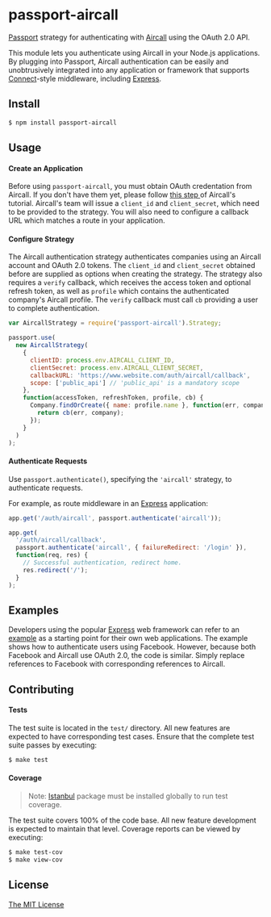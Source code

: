 # passport-aircall

[Passport](http://passportjs.org/) strategy for authenticating with [Aircall](https://www.aircall.io/)
using the OAuth 2.0 API.

This module lets you authenticate using Aircall in your Node.js applications.
By plugging into Passport, Aircall authentication can be easily and
unobtrusively integrated into any application or framework that supports
[Connect](http://www.senchalabs.org/connect/)-style middleware, including
[Express](http://expressjs.com/).

## Install

```bash
$ npm install passport-aircall
```

## Usage

#### Create an Application

Before using `passport-aircall`, you must obtain OAuth credentation from Aircall.
If you don't have them yet, please follow [this step ](https://developer.aircall.io/tutorials/how-aircall-oauth-flow-works/#1-get-your-oauth-credentials)
of Aircall's tutorial.
Aircall's team will issue a `client_id` and `client_secret`,
which need to be provided to the strategy. You will also need to
configure a callback URL which matches a route in your application.

#### Configure Strategy

The Aircall authentication strategy authenticates companies using an Aircall account
and OAuth 2.0 tokens. The `client_id` and `client_secret` obtained before
are supplied as options when creating the strategy. The strategy
also requires a `verify` callback, which receives the access token and optional
refresh token, as well as `profile` which contains the authenticated company's
Aircall profile. The `verify` callback must call `cb` providing a user to
complete authentication.

```js
var AircallStrategy = require('passport-aircall').Strategy;

passport.use(
  new AircallStrategy(
    {
      clientID: process.env.AIRCALL_CLIENT_ID,
      clientSecret: process.env.AIRCALL_CLIENT_SECRET,
      callbackURL: 'https://www.website.com/auth/aircall/callback',
      scope: ['public_api'] // 'public_api' is a mandatory scope
    },
    function(accessToken, refreshToken, profile, cb) {
      Company.findOrCreate({ name: profile.name }, function(err, company) {
        return cb(err, company);
      });
    }
  )
);
```

#### Authenticate Requests

Use `passport.authenticate()`, specifying the `'aircall'` strategy, to
authenticate requests.

For example, as route middleware in an [Express](http://expressjs.com/)
application:

```js
app.get('/auth/aircall', passport.authenticate('aircall'));

app.get(
  '/auth/aircall/callback',
  passport.authenticate('aircall', { failureRedirect: '/login' }),
  function(req, res) {
    // Successful authentication, redirect home.
    res.redirect('/');
  }
);
```

## Examples

Developers using the popular [Express](http://expressjs.com/) web framework can
refer to an [example](https://github.com/passport/express-4.x-facebook-example)
as a starting point for their own web applications. The example shows how to
authenticate users using Facebook. However, because both Facebook and Aircall
use OAuth 2.0, the code is similar. Simply replace references to Facebook with
corresponding references to Aircall.

## Contributing

#### Tests

The test suite is located in the `test/` directory. All new features are
expected to have corresponding test cases. Ensure that the complete test suite
passes by executing:

```bash
$ make test
```

#### Coverage

> Note: [Istanbul](https://github.com/gotwarlost/istanbul) package must be installed globally to run test coverage.

The test suite covers 100% of the code base. All new feature development is
expected to maintain that level. Coverage reports can be viewed by executing:

```bash
$ make test-cov
$ make view-cov
```

## License

[The MIT License](http://opensource.org/licenses/MIT)
